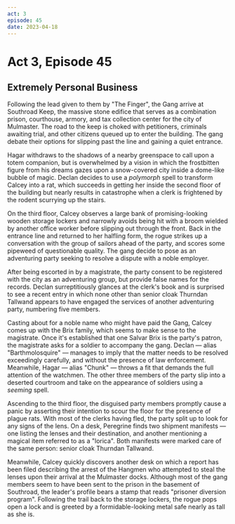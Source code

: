 ```yaml
---
act: 3
episode: 45
date: 2023-04-18
---
```

# Act 3, Episode 45
## Extremely Personal Business
Following the lead given to them by "The Finger", the Gang arrive at Southroad Keep, the massive stone edifice that serves as a combination prison, courthouse, armory, and tax collection center for the city of Mulmaster. The road to the keep is choked with petitioners, criminals awaiting trial, and other citizens queued up to enter the building. The gang debate their options for slipping past the line and gaining a quiet entrance.

Hagar withdraws to the shadows of a nearby greenspace to call upon a totem companion, but is overwhelmed by a vision in which the frostbitten figure from his dreams gazes upon a snow-covered city inside a dome-like bubble of magic. Declan decides to use a _polymorph_ spell to transform Calcey into a rat, which succeeds in getting her inside the second floor of the building but nearly results in catastrophe when a clerk is frightened by the rodent scurrying up the stairs.

On the third floor, Calcey observes a large bank of promising-looking wooden storage lockers and narrowly avoids being hit with a broom wielded by another office worker before slipping out through the front. Back in the entrance line and returned to her halfling form, the rogue strikes up a conversation with the group of sailors ahead of the party, and scores some pipeweed of questionable quality. The gang decide to pose as an adventuring party seeking to resolve a dispute with a noble employer.

After being escorted in by a magistrate, the party consent to be registered with the city as an adventuring group, but provide false names for the records. Declan surreptitiously glances at the clerk's book and is surprised to see a recent entry in which none other than senior cloak Thurndan Tallwand appears to have engaged the services of another adventuring party, numbering five members.

Casting about for a noble name who might have paid the Gang, Calcey comes up with the Brix family, which seems to make sense to the magistrate. Once it's established that one Salvar Brix is the party's patron, the magistrate asks for a soldier to accompany the gang. Declan — alias "Barthmolosquire" — manages to imply that the matter needs to be resolved exceedingly carefully, and without the presence of law enforcement. Meanwhile, Hagar — alias "Chunk" — throws a fit that demands the full attention of the watchmen. The other three members of the party slip into a deserted courtroom and take on the appearance of soldiers using a _seeming_ spell.

Ascending to the third floor, the disguised party members promptly cause a panic by asserting their intention to scour the floor for the presence of plague rats. With most of the clerks having fled, the party split up to look for any signs of the lens. On a desk, Peregrine finds two shipment manifests — one listing the lenses and their destination, and another mentioning a magical item referred to as a "lorica". Both manifests were marked care of the same person: senior cloak Thurndan Tallwand.

Meanwhile, Calcey quickly discovers another desk on which a report has been filed describing the arrest of the Hangmen who attempted to steal the lenses upon their arrival at the Mulmaster docks. Although most of the gang members seem to have been sent to the prison in the basement of Southroad, the leader's profile bears a stamp that reads "prisoner diversion program". Following the trail back to the storage lockers, the rogue pops open a lock and is greeted by a formidable-looking metal safe nearly as tall as she is.




